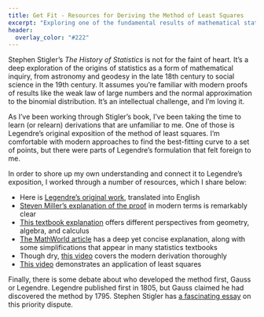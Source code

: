 ```yaml
---
title: Get Fit - Resources for Deriving the Method of Least Squares
excerpt: "Exploring one of the fundamental results of mathematical statistics."
header:
  overlay_color: "#222"
---
```


Stephen Stigler’s *The History of Statistics* is not for the faint of heart. It’s a deep exploration of the origins of statistics as a form of mathematical inquiry, from astronomy and geodesy in the late 18th century to social science in the 19th century. It assumes you’re familiar with modern proofs of results like the weak law of large numbers and the normal approximation to the binomial distribution. It’s an intellectual challenge, and I’m loving it.

As I’ve been working through Stigler’s book, I’ve been taking the time to learn (or relearn) derivations that are unfamiliar to me. One of those is Legendre’s original exposition of the method of least squares. I’m comfortable with modern approaches to find the best-fitting curve to a set of points, but there were parts of Legendre’s formulation that felt foreign to me.

In order to shore up my own understanding and connect it to Legendre’s exposition, I worked through a number of resources, which I share below:

- Here is [Legendre’s original work](http://www.stat.ucla.edu/history/legendre.pdf), translated into English
- [Steven Miller’s explanation of the proof](http://citeseerx.ist.psu.edu/viewdoc/download?doi=10.1.1.710.4069&rep=rep1&type=pdf) in modern terms is remarkably clear
- [This textbook explanation](http://math.mit.edu/~gs/linearalgebra/ila0403.pdf) offers different perspectives from geometry, algebra, and calculus
- [The MathWorld article](http://mathworld.wolfram.com/LeastSquaresFitting.html) has a deep yet concise explanation, along with some simplifications that appear in many statistics textbooks
- Though dry, [this video](https://www.youtube.com/watch?v=3hz6Tb1i2FY) covers the modern derivation thoroughly
- [This video](https://www.youtube.com/watch?v=YwZYSTQs-Hk) demonstrates an application of least squares

Finally, there is some debate about who developed the method first, Gauss or Legendre. Legendre published first in 1805, but Gauss claimed he had discovered the method by 1795. Stephen Stigler has [a fascinating essay](https://projecteuclid.org/euclid.aos/1176345451) on this priority dispute.
